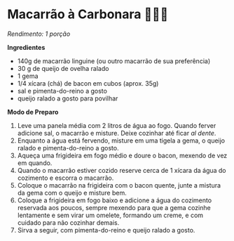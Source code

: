 # Macarrão à Carbonara :bacon::egg::cheese:

_Rendimento: 1 porção_

**Ingredientes**

- 140g de macarrão linguine (ou outro macarrão de sua preferência)
- 30 g de queijo de ovelha ralado
- 1 gema
- 1/4 xícara (chá) de bacon em cubos (aprox. 35g)
- sal e pimenta-do-reino a gosto
- queijo ralado a gosto para povilhar

**Modo de Preparo**

1. Leve uma panela média com 2 litros de água ao fogo. Quando ferver adicione sal, o macarrão e misture. Deixe cozinhar até ficar _al dente_.
2. Enquanto a água está fervendo, misture em uma tigela a gema, o queijo ralado e pimenta-do-reino a gosto.
3. Aqueça uma frigideira em fogo médio e doure o bacon, mexendo de vez em quando. 
4. Quando o macarrão estiver cozido reserve cerca de 1 xícara da água do cozimento e escorra o macarrão. 
5. Coloque o macarrão na frigideira com o bacon quente, junte a mistura da gema com o queijo e misture bem.
6. Coloque a frigideira em fogo baixo e adicione a água do cozimento reservada aos poucos, sempre mexendo para que a gema cozinhe lentamente e sem virar um omelete, formando um creme, e com cuidado para não cozinhar demais.
7. Sirva a seguir, com pimenta-do-reino e queijo ralado a gosto.







